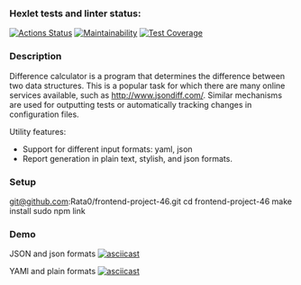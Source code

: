 ### Hexlet tests and linter status:
[![Actions Status](https://github.com/Rata0/frontend-project-46/workflows/hexlet-check/badge.svg)](https://github.com/Rata0/frontend-project-46/actions)
[![Maintainability](https://api.codeclimate.com/v1/badges/753ea74e86bf434023ae/maintainability)](https://codeclimate.com/github/Rata0/frontend-project-46/maintainability)
[![Test Coverage](https://api.codeclimate.com/v1/badges/753ea74e86bf434023ae/test_coverage)](https://codeclimate.com/github/Rata0/frontend-project-46/test_coverage)

### Description

Difference calculator is a program that determines the difference between two data structures. This is a popular task for which there are many online services available, such as http://www.jsondiff.com/. Similar mechanisms are used for outputting tests or automatically tracking changes in configuration files.

Utility features:

- Support for different input formats: yaml, json
- Report generation in plain text, stylish, and json formats.

### Setup

  git@github.com:Rata0/frontend-project-46.git
  cd frontend-project-46
  make install
  sudo npm link

### Demo

JSON and json formats
[![asciicast](https://asciinema.org/a/pFeqOFZEMO5OaojU5Cpd5LtB8.svg)](https://asciinema.org/a/pFeqOFZEMO5OaojU5Cpd5LtB8)

YAMl and plain formats
[![asciicast](https://asciinema.org/a/rAJQRGaHHW4dsv40gutyoEQrk.svg)](https://asciinema.org/a/rAJQRGaHHW4dsv40gutyoEQrk)